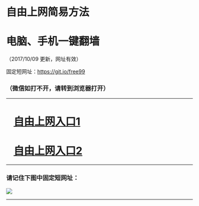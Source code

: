 ﻿# 自由上网简易方法

# 电脑、手机一键翻墙

（2017/10/09 更新，网址有效）

固定短网址：https://git.io/free99

### （微信如打不开，请转到浏览器打开）


***





# &nbsp;&nbsp; <a href="http://ft2133823851.fwq-tz-1001.info/fwqtz01.html?t=100900114769 " target="_blank">自由上网入口1</a>
# &nbsp;&nbsp; <a href="http://ft2068517978.fwq-tz-1002.info/fwqtz02.html?t=100900114297 " target="_blank">自由上网入口2</a>
***

### 请记住下图中固定短网址：

<img src="https://s3-us-west-2.amazonaws.com/fwq-1001/yjfq-20170905okok.png" /> 


***

